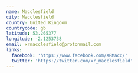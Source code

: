 ```yaml
---
name: Macclesfield
city: Macclesfield
country: United Kingdom
countrycode: gb
latitude: 53.265377
longitude: -2.1253738
email: xrmacclesfield@protonmail.com
links:
  facebook: 'https://www.facebook.com/XRMacc/'
  twitter: 'https://twitter.com/xr_macclesfield'
---
```


